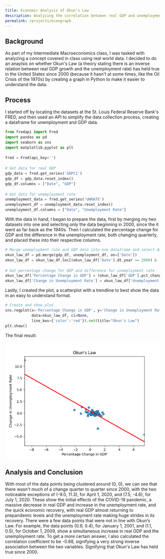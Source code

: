 ```yaml
---
title: Economic Analysis of Okun's Law
description: Analyzing the correlation between real GDP and unemployment since 2000
permalink: /projects/econgraph
---
```

## Background
As part of my Intermediate Macroeconomics class, I was tasked with analyzing a concept covered in class using real world data. I decided to do an anaylsis on whether Okun's Law (a theory stating there is an inverse relation between real GDP growth and the unemployment rate) has held true in the United States since 2000 (because it hasn't at some times, like the Oil Crisis of the 1970s) by creating a graph in Python to make it easier to understand the data.

## Process
I started off by locating the datasets at the St. Louis Federal Reserve Bank's FRED, and then used an API to simplify the data collection process, creating a dataframe for unemployment and GDP data. 
```python
from fredapi import Fred
import pandas as pd
import seaborn as sns
import matplotlib.pyplot as plt

fred = Fred(api_key='')

# Get data for real GDP
gdp_data = fred.get_series('GDPC1')
gdp_df = gdp_data.reset_index()
gdp_df.columns = ["Date", "GDP"]

# Get data for unemployment rate
unemployment_data = fred.get_series('UNRATE')
unemployment_df = unemployment_data.reset_index()
unemployment_df.columns = ["Date", "Unemployment Rate"]
```
With the data in hand, I began to prepare the data, first by merging my two datasets into one and selecting only the data beginning in 2000, since the it went as far back as the 1940s. Then I calculated the percentage change for GDP and the difference in the unemployment rate, both changing quarterly, and placed these into their respective columns.
```python
# Merge unemployment rate and GDP data into one dataframe and select data since 2000
okun_law_df = pd.merge(gdp_df, unemployment_df, on=['Date'])
okun_law_df = okun_law_df.loc[(okun_law_df['Date'].dt.year >= 2000) & (okun_law_df['Date'].dt.month >= 1)]

# Get percentage change for GDP and difference for unemployment rate
okun_law_df['Percentage Change in GDP'] = (okun_law_df['GDP'].pct_change())*100
okun_law_df['Change in Unemployment Rate'] = okun_law_df['Unemployment Rate'].diff()
```
Lastly, I created the plot, a scatterplot with a trendline to best show the data in an easy to understand format.
```python
# Create and show plot
sns.regplot(x='Percentage Change in GDP', y='Change in Unemployment Rate',
            data=okun_law_df, ci=None,
            line_kws={'color':'red'}).set(title="Okun's Law")
plt.show()
```
The final result:

![Okun's Law Quarterly 2000-2021.png](/projects/images/Okun's%20Law%20Quarterly%202000-2021.png)
## Analysis and Conclusion
With most of the data points being clustered around (0, 0), we can see that there wasn't much of a change quarter to quarter since 2000, with the two noticeable exceptions of (-9.0, 11.3), for April 1, 2020, and (7.5, -4.6), for July 1, 2020. These show the initial effects of the COVID-19 pandemic, a massive decrease in real GDP and increase in the unemployment rate, and the quick economic recovery, with real GDP almost returning to prepandemic levels and the unemployment rate making huge strides in its recovery. There were a few data points that were not in line with Okun’s Law. For example, the data points (0.9, 0.4), for January 1, 2001, and (1.1, 0.5), for October 1, 2009, show a simultaneous increase in real GDP and the unemployment rate. To get a more certain answer, I also calculated the correlation coefficient to be -0.88, signifying a very strong inverse association between the two variables. Signifying that Okun's Law has held true since 2000.
